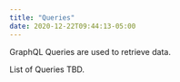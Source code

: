 ```yaml
---
title: "Queries"
date: 2020-12-22T09:44:13-05:00
---
```


GraphQL Queries are used to retrieve data.

List of Queries TBD.


